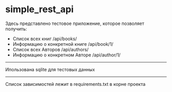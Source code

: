 # simple_rest_api

Здесь представлено тестовое приложение, которое позволяет получить:
- Список всех книг /api/books/
- Информацию о конкретной книге /api/book/1/
- Список всех Авторов /api/authors/
- Информацию о конкретном Авторе /api/author/1/
--- 
Ипользована sqlite для тестовых данных 

---
Список зависимостей лежит в requirements.txt в корне проекта